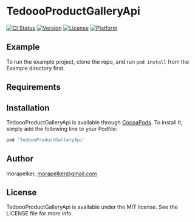 # TedoooProductGalleryApi

[![CI Status](https://img.shields.io/travis/morapelker/TedoooProductGalleryApi.svg?style=flat)](https://travis-ci.org/morapelker/TedoooProductGalleryApi)
[![Version](https://img.shields.io/cocoapods/v/TedoooProductGalleryApi.svg?style=flat)](https://cocoapods.org/pods/TedoooProductGalleryApi)
[![License](https://img.shields.io/cocoapods/l/TedoooProductGalleryApi.svg?style=flat)](https://cocoapods.org/pods/TedoooProductGalleryApi)
[![Platform](https://img.shields.io/cocoapods/p/TedoooProductGalleryApi.svg?style=flat)](https://cocoapods.org/pods/TedoooProductGalleryApi)

## Example

To run the example project, clone the repo, and run `pod install` from the Example directory first.

## Requirements

## Installation

TedoooProductGalleryApi is available through [CocoaPods](https://cocoapods.org). To install
it, simply add the following line to your Podfile:

```ruby
pod 'TedoooProductGalleryApi'
```

## Author

morapelker, morapelker@gmail.com

## License

TedoooProductGalleryApi is available under the MIT license. See the LICENSE file for more info.
